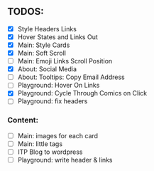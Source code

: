## TODOS: 
- [x] Style Headers Links
- [x] Hover States and Links Out
- [x] Main: Style Cards
- [x] Main: Soft Scroll
- [ ] Main: Emoji Links Scroll Position
- [x] About: Social Media
- [ ] About: Tooltips: Copy Email Address
- [ ] Playground: Hover On Links
- [x] Playground: Cycle Through Comics on Click
- [ ] Playground: fix headers

### Content:
- [ ] Main: images for each card
- [ ] Main: little tags
- [ ] ITP Blog to wordpress
- [ ] Playground: write header & links